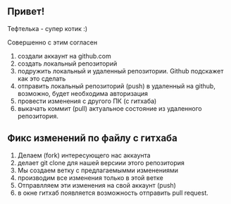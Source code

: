 ## Привет!

Тефтелька - супер котик :)

Совершенно с этим согласен

1. создали аккаунт на github.com
2. создать локальный репозиторий
3. подружить локальный и удаленный репозитории. Github подскажет как это сделать
4. отправить локальный репозиторий (push) в удаленный на github, возможно, будет необходима авторизация
5. провести изменения с другого ПК (с гитхаба)
6. выкачать коммит (pull) актуальное состояние из удаленного репозитория.
## Фикс изменений по файлу с гитхаба
1. Делаем (fork) интересующего нас аккаунта
2. делает git clone для нашей версиии этого репозитория
3. Мы создаем ветку с предлагаемымми изменениями
4. производим все изменения только в этой ветке
5. Отправлляем эти изменения на свой аккаунт (push)
6. в окне гитхаб появляется возможность отправить pull request.